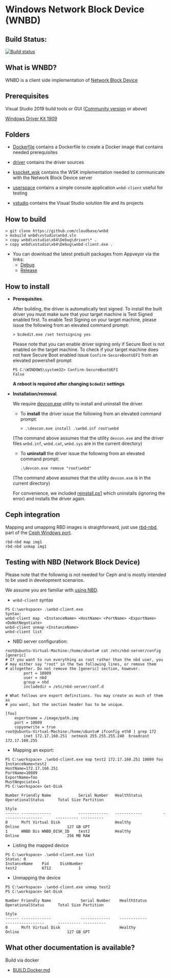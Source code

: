 Windows Network Block Device (WNBD)
===================================

Build Status:
-------------
[![Build status](https://ci.appveyor.com/api/projects/status/2m73dxm2t7s7jlit/branch/master?svg=true)](https://ci.appveyor.com/project/aserdean/wnbd/branch/master)


What is WNBD?
-------------

WNBD is a client side implementation of [Network Block Device](https://nbd.sourceforge.io/)

Prerequisites
-------------

Visual Studio 2019 build tools or GUI ([Community version](https://visualstudio.microsoft.com/thank-you-downloading-visual-studio/?sku=Community&rel=16)  or above)

[Windows Driver Kit 1909](https://docs.microsoft.com/en-us/windows-hardware/drivers/download-the-wdk)

Folders
-------

* <a href="Dockerfile/">Dockerfile</a> contains a Dockerfile to create a Docker image that contains needed prerequisites

* <a href="driver/">driver</a> contains the driver sources

* <a href="lib/ksocket_wsk/">ksocket_wsk</a> contains the WSK implementation needed to communicate with the Network Block Device server

* <a href="userspace/userspace/">userspace</a> contains a simple console application `wnbd-client` useful for testing

* <a href="vstudio/">vstudio</a> contains the Visual Studio solution file and its projects

How to build
------------

```
> git clone https://github.com/cloudbase/wnbd
> msbuild wnbd\vstudio\wnbd.sln
> copy wnbd\vstudio\x64\Debug\driver\* .
> copy wnbd\vstudio\x64\Debug\wnbd-client.exe .
```

* You can download the latest prebuilt packages from Appveyor via the links:
  * [Debug](https://ci.appveyor.com/api/projects/aserdean/wnbd/artifacts/wnbd-Debug.zip?job=Configuration%3A+Debug)
  * [Release](https://ci.appveyor.com/api/projects/aserdean/wnbd/artifacts/wnbd-Release.zip?job=Configuration%3A+Release)

How to install
--------------

* **Prerequisites**.

  After building, the driver is automatically test signed. To install the built driver you must make sure that your target machine is Test Signed enabled first.
  To enable Test Signing on your target machine, please issue the following from an elevated command prompt:
  ```
  > bcdedit.exe /set testsigning yes
  ```
  Please note that you can enable driver signing only if Secure Boot is not enabled on the target machine.
  To check if your target machine does not have Secure Boot enabled issue `Confirm-SecureBootUEFI` from an elevated powershell prompt
  ```
  PS C:\WINDOWS\system32> Confirm-SecureBootUEFI
  False
  ```
  **A reboot is required after changing `bcdedit` settings**

* **Installation/removal**.

  We require [devcon.exe](https://cloudbase.it/downloads/devcon.exe) utility to install and uninstall the driver.

  * To **install** the driver issue the following from an elevated command prompt:
    ```
    > .\devcon.exe install .\wnbd.inf root\wnbd
    ```
  (The command above assumes that the utility `devcon.exe` and the driver files `wnbd.inf`, `wnbd.cat`, `wnbd.sys` are in the current directory)

  * To **uninstall** the driver issue the following from an elevated command prompt:
    ```
    .\devcon.exe remove "root\wnbd"
    ```
  (The command above assumes that the utility `devcon.exe` is in the current directory)

  For convenience, we included <a href="vstudio/reinstall.ps1">reinstall.ps1</a> which uninstalls (ignoring the error) and installs the driver again.

Ceph integration
----------------

Mapping and umapping RBD images is straighforward, just use [rbd-nbd](https://docs.ceph.com/docs/master/man/8/rbd-nbd/), part of the [Ceph Windows port](https://github.com/ceph/ceph/pull/34859).

    rbd-nbd map img1
    rbd-nbd unmap img1

Testing with NBD (Network Block Device)
---------------------------------------

Please note that the following is not needed for Ceph and is mostly intended to be used in development scenarios.

We assume you are familiar with <a href="https://github.com/NetworkBlockDevice/nbd#using-nbd">using NBD</a>.

  * `wnbd-client` syntax
  ```
  PS C:\workspace> .\wnbd-client.exe
  Syntax:
  wnbd-client map  <InstanceName> <HostName> <PortName> <ExportName> <DoNotNegotiate>
  wnbd-client unmap <InstanceName>
  wnbd-client list
  ```

  * NBD server configuration:
  ```
  root@ubuntu-Virtual-Machine:/home/ubuntu# cat /etc/nbd-server/config
  [generic]
  # If you want to run everything as root rather than the nbd user, you
  # may either say "root" in the two following lines, or remove them
  # altogether. Do not remove the [generic] section, however.
          port = 10809
          user = nbd
          group = nbd
          includedir = /etc/nbd-server/conf.d

  # What follows are export definitions. You may create as much of them as
  # you want, but the section header has to be unique.

  [foo]
      exportname = /image/path.img
      port = 10809
      copyonwrite = true
  root@ubuntu-Virtual-Machine:/home/ubuntu# ifconfig eth0 | grep 172
          inet 172.17.160.251  netmask 255.255.255.240  broadcast 172.17.160.255
  ```

  * Mapping an export:
  ```
  PS C:\workspace> .\wnbd-client.exe map test2 172.17.160.251 10809 foo
  InstanceName=test2
  HostName=172.17.160.251
  PortName=10809
  ExportName=foo
  MustNegociate=1
  PS C:\workspace> Get-Disk

  Number Friendly Name            Serial Number   HealthStatus         OperationalStatus      Total Size Partition
                                                                                                        Style
  ------ -------------            -------------   ------------         -----------------      ---------- ----------
  0      Msft Virtual Disk                        Healthy              Online                     127 GB GPT
  1      WNBD Dis WNBD_DISK_ID    test2           Healthy              Online                     256 MB RAW
  ```

  * Listing the mapped device
  ```
  PS C:\workspace> .\wnbd-client.exe list
  Status: 0
  InstanceName    Pid     DiskNumber
  test2           6712            1
  ```

  * Unmapping the device
  ```
  PS C:\workspace> .\wnbd-client.exe unmap test2
  PS C:\workspace> Get-Disk

  Number Friendly Name             Serial Number    HealthStatus         OperationalStatus      Total Size Partition
                                                                                                          Style
  ------ -------------             -------------    ------------         -----------------      ---------- ----------
  0      Msft Virtual Disk                          Healthy              Online                     127 GB GPT

```

What other documentation is available?
--------------------------------------

Build via docker

- [BUILD.Docker.md]

[BUILD.Docker.md]:Dockerfile/Readme.md
